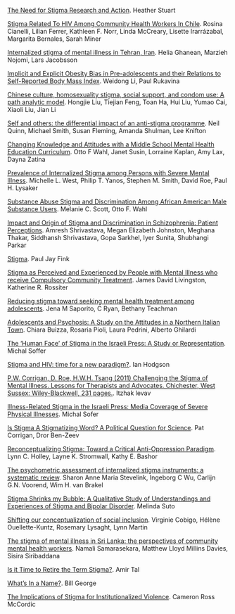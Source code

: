 

 [The Need for Stigma Research and Action](https://osf.io/5jnmc/wiki/sra.v1i1.23).
 Heather Stuart

 [Stigma Related To HIV Among Community Health Workers In Chile](https://osf.io/5jnmc/wiki/sra.v1i1.11).
 Rosina Cianelli, Lilian Ferrer, Kathleen F. Norr, Linda McCreary, Lisette Irarrázabal, Margarita Bernales, Sarah Miner

 [Internalized stigma of mental illness in Tehran, Iran](https://osf.io/5jnmc/wiki/sra.v1i1.10).
 Helia Ghanean, Marzieh Nojomi, Lars Jacobsson

 [Implicit and Explicit Obesity Bias in Pre-adolescents and their Relations to Self-Reported Body Mass Index](https://osf.io/5jnmc/wiki/sra.v1i1.12).
 Weidong Li, Paul Rukavina

 [Chinese culture, homosexuality stigma, social support, and condom use: A path analytic model](https://osf.io/5jnmc/wiki/sra.v1i1.16).
 Hongjie Liu, Tiejian Feng, Toan Ha, Hui Liu, Yumao Cai, Xiaoli Liu, Jian Li

 [Self and others: the differential impact of an anti-stigma programme](https://osf.io/5jnmc/wiki/sra.v1i1.20).
 Neil Quinn, Michael Smith, Susan Fleming, Amanda Shulman, Lee Knifton

 [Changing Knowledge and Attitudes with a Middle School Mental Health Education Curriculum](https://osf.io/5jnmc/wiki/sra.v1i1.17).
 Otto F Wahl, Janet Susin, Lorraine Kaplan, Amy Lax, Dayna Zatina

 [Prevalence of Internalized Stigma among Persons with Severe Mental Illness](https://osf.io/5jnmc/wiki/sra.v1i1.9).
 Michelle L. West, Philip T. Yanos, Stephen M. Smith, David Roe, Paul H. Lysaker

 [Substance Abuse Stigma and Discrimination Among African American Male Substance Users](https://osf.io/5jnmc/wiki/sra.v1i1.3).
 Melanie C. Scott, Otto F. Wahl

 [Impact and Origin of Stigma and Discrimination in Schizophrenia: Patient Perceptions](https://osf.io/5jnmc/wiki/sra.v1i1.5).
 Amresh Shrivastava, Megan Elizabeth Johnston, Meghana Thakar, Siddhansh Shrivastava, Gopa Sarkhel, Iyer Sunita, Shubhangi Parkar

 [Stigma](https://osf.io/5jnmc/wiki/sra.v1i1.18).
 Paul Jay Fink

 [Stigma as Perceived and Experienced by People with Mental Illness who receive Compulsory Community Treatment](https://osf.io/5jnmc/wiki/sra.v1i2.27).
 James David Livingston, Katherine R. Rossiter

 [Reducing stigma toward seeking mental health treatment among adolescents](https://osf.io/5jnmc/wiki/sra.v1i2.26).
 Jena M Saporito, C Ryan, Bethany Teachman

 [Adolescents and Psychosis: A Study on the Attitudes in a Northern Italian Town](https://osf.io/5jnmc/wiki/sra.v1i2.22).
 Chiara Buizza, Rosaria Pioli, Laura Pedrini, Alberto Ghilardi

 [The ‘Human Face’ of Stigma in the Israeli Press: A Study or Representation](https://osf.io/5jnmc/wiki/sra.v1i2.25).
 Michal Soffer

 [Stigma and HIV: time for a new paradigm?](https://osf.io/5jnmc/wiki/sra.v1i2.29).
 Ian Hodgson

 [P.W. Corrigan, D. Roe, H.W.H. Tsang (2011) Challenging the Stigma of Mental Illness. Lessons for Therapists and Advocates. Chichester, West Sussex: Wiley-Blackwell, 231 pages.](https://osf.io/5jnmc/wiki/sra.v1i2.44).
 Itzhak levav

 [Illness-Related Stigma in the Israeli Press: Media Coverage of Severe Physical Illnesses](https://osf.io/5jnmc/wiki/sra.v1i2.19).
 Michal Sofer

 [Is Stigma A Stigmatizing Word? A Political Question for Science](https://osf.io/5jnmc/wiki/sra.v1i3.28).
 Pat Corrigan, Dror Ben-Zeev

 [Reconceptualizing Stigma: Toward a Critical Anti-Oppression Paradigm](https://osf.io/5jnmc/wiki/sra.v1i3.46).
 Lynn C. Holley, Layne K. Stromwall, Kathy E. Bashor

 [The psychometric assessment of internalized stigma instruments: a systematic review](https://osf.io/5jnmc/wiki/sra.v1i3.35).
 Sharon Anne Maria Stevelink, Ingeborg C Wu, Carlijn G.N. Voorend, Wim H. van Brakel

 [Stigma Shrinks my Bubble: A Qualitative Study of Understandings and Experiences of Stigma and Bipolar Disorder](https://osf.io/5jnmc/wiki/sra.v1i3.41).
 Melinda Suto

 [Shifting our conceptualization of social inclusion](https://osf.io/5jnmc/wiki/sra.v1i3.45).
 Virginie Cobigo, Hélène Ouellette-Kuntz, Rosemary Lysaght, Lynn Martin

 [The stigma of mental illness in Sri Lanka: the perspectives of community mental health workers](https://osf.io/5jnmc/wiki/sra.v1i3.48).
 Namali Samarasekara, Matthew Lloyd Millins Davies, Sisira Siribaddana

 [Is it Time to Retire the Term Stigma?](https://osf.io/5jnmc/wiki/sra.v1i3.57).
 Amir Tal

 [What’s In a Name?](https://osf.io/5jnmc/wiki/sra.v1i3.58).
 Bill George

 [The Implications of Stigma for Institutionalized Violence](https://osf.io/5jnmc/wiki/sra.v1i3.60).
 Cameron Ross McCordic